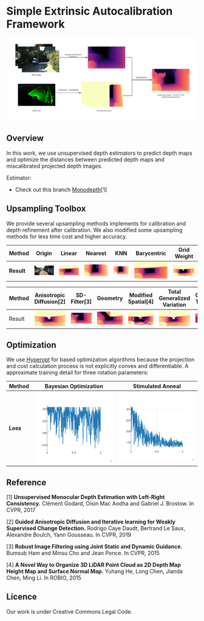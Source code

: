 # Simple Extrinsic Autocalibration Framework

![framework](img/framework.png)

## Overview
In this work, we use unsupervised depth estimators to predict depth maps and optimize the distances between predicted depth maps and miscalibrated projected depth images. 

Estimator:

- Check out this branch [Monodepth](https://github.com/KruskalLin/Autocalibration/tree/monodepth)[1]

## Upsampling Toolbox

We provide several upsampling methods implements for calibration and depth refinement after calibration. We also modified some upsampling methods for less time cost and higher accuracy.

|  **Method**   |  Origin | Linear | Nearest | KNN | Barycentric | Grid Weight |
|  ----  | ---- | ----  | ----  | ----  | ----  | ----  |
| **Result**  | ![RGB](img/rgb.png)  | ![Linear](img/linear.png) | ![Nearest](img/nearest.png) | ![KNN](img/knn.png) | ![Barycentric](img/barycentric.png) |  ![Grid_weight](img/grid_weight.png) |


|  Method   | Anisotropic Diffusion[2] | SD-Filter[3]  | Geometry | Modified Spatial[4] | Total Generalized Variation |  Clough Tocher |
|  ----  | ---- | ----  | ----  | ----  | ----  | ----  |
| Result  | ![Anisotropic](img/anisotropic.png) | ![SDFilter](img/sdfilter.png) | ![geometry](img/geometry.png) | ![Barycentric](img/spatial.png) |  ![tgv](img/tgv.png) | ![CloughTocher](img/clough.png)

## Optimization

We use [Hyperopt](https://github.com/hyperopt/hyperopt) for based optimization algorithms because the projection and cost calculation process is not explicitly convex and differentiable. A approximate training detail for three rotation parameters:

|  **Method**   |  Bayesian Optimization | Stimulated Anneal |
|  ----  | ---- | ----  | 
| **Loss**  | ![bayesian](img/bayesian_rot_loss.png)  | ![anneal](img/anneal_rot_loss.png) |

## Reference
[1] **Unsupervised Monocular Depth Estimation with Left-Right Consistency.** Clément Godard, Oisin Mac Aodha and Gabriel J. Brostow. In CVPR, 2017

[2] **Guided Anisotropic Diffusion and Iterative learning for Weakly Supervised Change Detection.** Rodrigo Caye Daudt, Bertrand Le Saux, Alexandre Boulch, Yann Gousseau. In CVPR, 2019

[3] **Robust Image Filtering using Joint Static and Dynamic Guidance.** Bumsub Ham and Minsu Cho and Jean Ponce. In CVPR, 2015

[4] **A Novel Way to Organize 3D LiDAR Point Cloud as 2D Depth Map Height Map and Surface Normal Map.** Yuhang He, Long Chen, Jianda Chen, Ming Li. In ROBIO, 2015

## Licence
Our work is under Creative Commons Legal Code.
